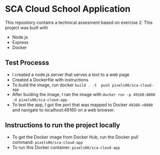# SCA Cloud School Application

This repository contains a technical assesment based on exercise 2.
This project was built with
- Node.js
- Express
- Docker

## Test Processs
- I created a node.js server that serves a text to a web page
- Created a Dockerfile with instructions
- To build the image, run docker `build . -t  push pixels06/sca-cloud-app`
- After buiding the image, I ran the image with `docker run -p 49160:8080 -d pixels06/sca-cloud-app`.
- To test the app, I got the port that was mapped to Docker `49160->8080` and navigate to localhost:49160 on a web browser.

## Instructions to run the project locally
- To get the Docker image from Docker Hub, run the Docker pull command: `pixels06/sca-cloud-app`
- To run this Docker container: `pixels06/sca-cloud-app`
